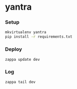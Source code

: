# yantra

### Setup
```sh
mkvirtualenv yantra
pip install -r requirements.txt
```

### Deploy
```sh
zappa update dev
```

### Log
```sh
zappa tail dev
```
